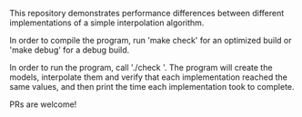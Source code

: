 This repository demonstrates performance differences between different implementations of a simple interpolation algorithm.

In order to compile the program, run 'make check' for an optimized build or 'make debug' for a debug build.

In order to run the program, call './check <number of models> <average number of animations per model> <number of repetitions>'. The program will create the models, interpolate them and verify that each implementation reached the same values, and then print the time each implementation took to complete.

PRs are welcome!
